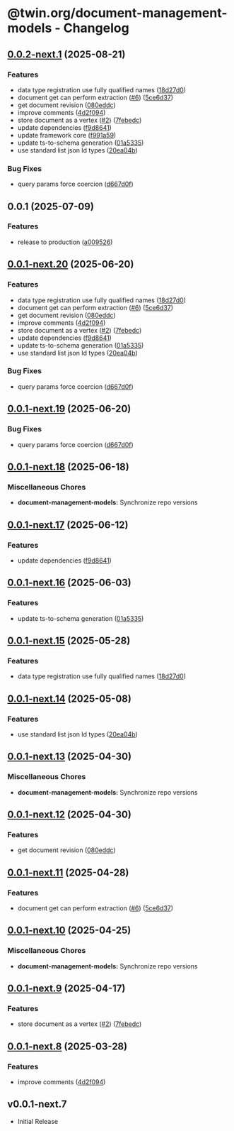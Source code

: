 # @twin.org/document-management-models - Changelog

## [0.0.2-next.1](https://github.com/twinfoundation/document-management/compare/document-management-models-v0.0.2-next.0...document-management-models-v0.0.2-next.1) (2025-08-21)


### Features

* data type registration use fully qualified names ([18d27d0](https://github.com/twinfoundation/document-management/commit/18d27d0c21d0f652b7df4b409bb2d3c66cf22f84))
* document get can perform extraction ([#6](https://github.com/twinfoundation/document-management/issues/6)) ([5ce6d37](https://github.com/twinfoundation/document-management/commit/5ce6d37432ad271ca5783f422846f4be98ec2215))
* get document revision ([080eddc](https://github.com/twinfoundation/document-management/commit/080eddcc024c622dda6bb36f60f5fa80a86cf5bb))
* improve comments ([4d2f094](https://github.com/twinfoundation/document-management/commit/4d2f094b23e3320cb739917246c1ee5f6ad41c11))
* store document as a vertex ([#2](https://github.com/twinfoundation/document-management/issues/2)) ([7febedc](https://github.com/twinfoundation/document-management/commit/7febedc3fb31de9c19565d6326341046834f2c74))
* update dependencies ([f9d8641](https://github.com/twinfoundation/document-management/commit/f9d86417dba24027699225ec7473296e361dcb00))
* update framework core ([f991a59](https://github.com/twinfoundation/document-management/commit/f991a59d25ec228bcdd7a5b6bd55578985b55a84))
* update ts-to-schema generation ([01a5335](https://github.com/twinfoundation/document-management/commit/01a5335372f6a4764a74d56c446d669724a308aa))
* use standard list json ld types ([20ea04b](https://github.com/twinfoundation/document-management/commit/20ea04b05fd4bc4fcedce8f66958942c3c2fa303))


### Bug Fixes

* query params force coercion ([d667d0f](https://github.com/twinfoundation/document-management/commit/d667d0f195accca2887a5ca732e9790063763996))

## 0.0.1 (2025-07-09)


### Features

* release to production ([a009526](https://github.com/twinfoundation/document-management/commit/a009526032a0ee6e6b74f476a01fbe5f4c7fd4da))

## [0.0.1-next.20](https://github.com/twinfoundation/document-management/compare/document-management-models-v0.0.1-next.19...document-management-models-v0.0.1-next.20) (2025-06-20)


### Features

* data type registration use fully qualified names ([18d27d0](https://github.com/twinfoundation/document-management/commit/18d27d0c21d0f652b7df4b409bb2d3c66cf22f84))
* document get can perform extraction ([#6](https://github.com/twinfoundation/document-management/issues/6)) ([5ce6d37](https://github.com/twinfoundation/document-management/commit/5ce6d37432ad271ca5783f422846f4be98ec2215))
* get document revision ([080eddc](https://github.com/twinfoundation/document-management/commit/080eddcc024c622dda6bb36f60f5fa80a86cf5bb))
* improve comments ([4d2f094](https://github.com/twinfoundation/document-management/commit/4d2f094b23e3320cb739917246c1ee5f6ad41c11))
* store document as a vertex ([#2](https://github.com/twinfoundation/document-management/issues/2)) ([7febedc](https://github.com/twinfoundation/document-management/commit/7febedc3fb31de9c19565d6326341046834f2c74))
* update dependencies ([f9d8641](https://github.com/twinfoundation/document-management/commit/f9d86417dba24027699225ec7473296e361dcb00))
* update ts-to-schema generation ([01a5335](https://github.com/twinfoundation/document-management/commit/01a5335372f6a4764a74d56c446d669724a308aa))
* use standard list json ld types ([20ea04b](https://github.com/twinfoundation/document-management/commit/20ea04b05fd4bc4fcedce8f66958942c3c2fa303))


### Bug Fixes

* query params force coercion ([d667d0f](https://github.com/twinfoundation/document-management/commit/d667d0f195accca2887a5ca732e9790063763996))

## [0.0.1-next.19](https://github.com/twinfoundation/document-management/compare/document-management-models-v0.0.1-next.18...document-management-models-v0.0.1-next.19) (2025-06-20)


### Bug Fixes

* query params force coercion ([d667d0f](https://github.com/twinfoundation/document-management/commit/d667d0f195accca2887a5ca732e9790063763996))

## [0.0.1-next.18](https://github.com/twinfoundation/document-management/compare/document-management-models-v0.0.1-next.17...document-management-models-v0.0.1-next.18) (2025-06-18)


### Miscellaneous Chores

* **document-management-models:** Synchronize repo versions

## [0.0.1-next.17](https://github.com/twinfoundation/document-management/compare/document-management-models-v0.0.1-next.16...document-management-models-v0.0.1-next.17) (2025-06-12)


### Features

* update dependencies ([f9d8641](https://github.com/twinfoundation/document-management/commit/f9d86417dba24027699225ec7473296e361dcb00))

## [0.0.1-next.16](https://github.com/twinfoundation/document-management/compare/document-management-models-v0.0.1-next.15...document-management-models-v0.0.1-next.16) (2025-06-03)


### Features

* update ts-to-schema generation ([01a5335](https://github.com/twinfoundation/document-management/commit/01a5335372f6a4764a74d56c446d669724a308aa))

## [0.0.1-next.15](https://github.com/twinfoundation/document-management/compare/document-management-models-v0.0.1-next.14...document-management-models-v0.0.1-next.15) (2025-05-28)


### Features

* data type registration use fully qualified names ([18d27d0](https://github.com/twinfoundation/document-management/commit/18d27d0c21d0f652b7df4b409bb2d3c66cf22f84))

## [0.0.1-next.14](https://github.com/twinfoundation/document-management/compare/document-management-models-v0.0.1-next.13...document-management-models-v0.0.1-next.14) (2025-05-08)


### Features

* use standard list json ld types ([20ea04b](https://github.com/twinfoundation/document-management/commit/20ea04b05fd4bc4fcedce8f66958942c3c2fa303))

## [0.0.1-next.13](https://github.com/twinfoundation/document-management/compare/document-management-models-v0.0.1-next.12...document-management-models-v0.0.1-next.13) (2025-04-30)


### Miscellaneous Chores

* **document-management-models:** Synchronize repo versions

## [0.0.1-next.12](https://github.com/twinfoundation/document-management/compare/document-management-models-v0.0.1-next.11...document-management-models-v0.0.1-next.12) (2025-04-30)


### Features

* get document revision ([080eddc](https://github.com/twinfoundation/document-management/commit/080eddcc024c622dda6bb36f60f5fa80a86cf5bb))

## [0.0.1-next.11](https://github.com/twinfoundation/document-management/compare/document-management-models-v0.0.1-next.10...document-management-models-v0.0.1-next.11) (2025-04-28)


### Features

* document get can perform extraction ([#6](https://github.com/twinfoundation/document-management/issues/6)) ([5ce6d37](https://github.com/twinfoundation/document-management/commit/5ce6d37432ad271ca5783f422846f4be98ec2215))

## [0.0.1-next.10](https://github.com/twinfoundation/document-management/compare/document-management-models-v0.0.1-next.9...document-management-models-v0.0.1-next.10) (2025-04-25)


### Miscellaneous Chores

* **document-management-models:** Synchronize repo versions

## [0.0.1-next.9](https://github.com/twinfoundation/document-management/compare/document-management-models-v0.0.1-next.8...document-management-models-v0.0.1-next.9) (2025-04-17)


### Features

* store document as a vertex ([#2](https://github.com/twinfoundation/document-management/issues/2)) ([7febedc](https://github.com/twinfoundation/document-management/commit/7febedc3fb31de9c19565d6326341046834f2c74))

## [0.0.1-next.8](https://github.com/twinfoundation/document-management/compare/document-management-models-v0.0.1-next.7...document-management-models-v0.0.1-next.8) (2025-03-28)


### Features

* improve comments ([4d2f094](https://github.com/twinfoundation/document-management/commit/4d2f094b23e3320cb739917246c1ee5f6ad41c11))

## v0.0.1-next.7

- Initial Release
